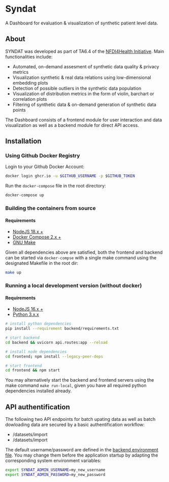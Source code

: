 # Syndat
A Dashboard for evaluation &amp; visualization of synthetic patient level data.

## About

SYNDAT was developed as part of TA6.4 of the [NFDI4Health Initiative](https://www.nfdi4health.de/). Main functionalities include:

- Automated, on-demand assesment of synthetic data quality & privacy metrics
- Visualization synthetic & real data relations using low-dimensional embedding plots
- Detection of possible outliers in the synthetic data population
- Visualization of distribution metrics in the form of violin, barchart or correlation plots
- Filtering of synthetic data & on-demand generation of synthetic data points

The Dashboard consists of a frontend module for user interaction and data visualization as well as a backend module for direct API access.

## Installation

### Using Github Docker Registry

Login to your Github Docker Account:

```bash
docker login ghcr.io -u $GITHUB_USERNAME -p $GITHUB_TOKEN
```

Run the `docker-compose` file in the root directory:

```bash
docker-compose up
```

### Building the containers from source

#### Requirements

- [NodeJS 18.x +](https://nodejs.org/de)
- [Docker Compose 2.x +](https://docs.docker.com/compose/)
- [GNU Make](https://www.gnu.org/software/make/manual/make.html)

Given all dependencies above are satisfied, both the frontend and backend can be started via `docker-compse` with a single make command using the designated Makefile in the root dir:

```bash
make up
```

### Running a local development version (without docker)

#### Requirements

- [NodeJS 16.x +](https://nodejs.org/de)
- [Python 3.x.x](https://www.python.org/downloads/)


```bash
# install python dependencies
pip install --requirement backend/requirements.txt

# start backend
cd backend && uvicorn api.routes:app --reload

# install node dependencies
cd frontend; npm install --legacy-peer-deps

# start frontend
cd frontend && npm start
```

You may alternatively start the backend and frontend servers using the make command `make run-local`, given you have all required python dependencies installed already.

## API authentification

The following two API endpoints for batch upating data as well as batch dowloading data are secured by a basic authentification workflow:
-  /datasets/import
-  /datasets/import

The default username/password are defined in the [backend environment file](https://github.com/elg34/VAMBN/tree/master/helper). You may change them before the application startup by adapting the corresponding system environment variables:

```bash
export SYNDAT_ADMIN_USERNAME=my_new_username
export SYNDAT_ADMIN_PASSWORD=my_new_password
```
